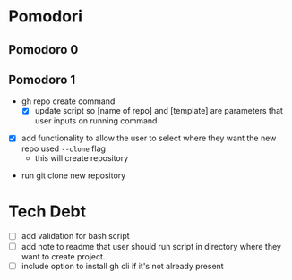 # Pomodori 

## Pomodoro 0


## Pomodoro 1
- gh repo create command
  - [X] update script so [name of repo] and [template] are parameters that user  inputs on running command
- [X] add functionality to allow the user to select where they want the new repo
  used `--clone` flag
  - this will create repository
- run git clone new repository


# Tech Debt

- [ ] add validation for bash script 
- [ ] add note to readme that user should run script in directory where they want to create project.
- [ ] include option to install gh cli if it's not already present